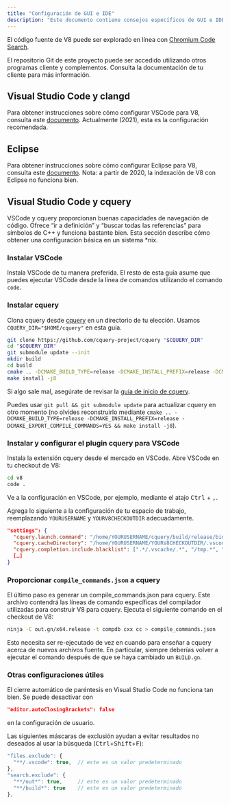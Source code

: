 ```yaml
---
title: "Configuración de GUI e IDE"
description: "Este documento contiene consejos específicos de GUI e IDE para trabajar en la base de código de V8."
---
```

El código fuente de V8 puede ser explorado en línea con [Chromium Code Search](https://cs.chromium.org/chromium/src/v8/).

El repositorio Git de este proyecto puede ser accedido utilizando otros programas cliente y complementos. Consulta la documentación de tu cliente para más información.

## Visual Studio Code y clangd

Para obtener instrucciones sobre cómo configurar VSCode para V8, consulta este [documento](https://docs.google.com/document/d/1BpdCFecUGuJU5wN6xFkHQJEykyVSlGN8B9o3Kz2Oes8/). Actualmente (2021), esta es la configuración recomendada.

## Eclipse

Para obtener instrucciones sobre cómo configurar Eclipse para V8, consulta este [documento](https://docs.google.com/document/d/1q3JkYNJhib3ni9QvNKIY_uarVxeVDiDi6teE5MbVIGQ/). Nota: a partir de 2020, la indexación de V8 con Eclipse no funciona bien.

## Visual Studio Code y cquery

VSCode y cquery proporcionan buenas capacidades de navegación de código. Ofrece “ir a definición” y “buscar todas las referencias” para símbolos de C++ y funciona bastante bien. Esta sección describe cómo obtener una configuración básica en un sistema *nix.

### Instalar VSCode

Instala VSCode de tu manera preferida. El resto de esta guía asume que puedes ejecutar VSCode desde la línea de comandos utilizando el comando `code`.

### Instalar cquery

Clona cquery desde [cquery](https://github.com/cquery-project/cquery) en un directorio de tu elección. Usamos `CQUERY_DIR="$HOME/cquery"` en esta guía.

```bash
git clone https://github.com/cquery-project/cquery "$CQUERY_DIR"
cd "$CQUERY_DIR"
git submodule update --init
mkdir build
cd build
cmake .. -DCMAKE_BUILD_TYPE=release -DCMAKE_INSTALL_PREFIX=release -DCMAKE_EXPORT_COMPILE_COMMANDS=YES
make install -j8
```

Si algo sale mal, asegúrate de revisar la [guía de inicio de cquery](https://github.com/cquery-project/cquery/wiki).

Puedes usar `git pull && git submodule update` para actualizar cquery en otro momento (no olvides reconstruirlo mediante `cmake .. -DCMAKE_BUILD_TYPE=release -DCMAKE_INSTALL_PREFIX=release -DCMAKE_EXPORT_COMPILE_COMMANDS=YES && make install -j8`).

### Instalar y configurar el plugin cquery para VSCode

Instala la extensión cquery desde el mercado en VSCode. Abre VSCode en tu checkout de V8:

```bash
cd v8
code .
```

Ve a la configuración en VSCode, por ejemplo, mediante el atajo <kbd>Ctrl</kbd> + <kbd>,</kbd>.

Agrega lo siguiente a la configuración de tu espacio de trabajo, reemplazando `YOURUSERNAME` y `YOURV8CHECKOUTDIR` adecuadamente.

```json
"settings": {
  "cquery.launch.command": "/home/YOURUSERNAME/cquery/build/release/bin/cquery",
  "cquery.cacheDirectory": "/home/YOURUSERNAME/YOURV8CHECKOUTDIR/.vscode/cquery_cached_index/",
  "cquery.completion.include.blacklist": [".*/.vscache/.*", "/tmp.*", "build/.*"],
  […]
}
```

### Proporcionar `compile_commands.json` a cquery

El último paso es generar un compile_commands.json para cquery. Este archivo contendrá las líneas de comando específicas del compilador utilizadas para construir V8 para cquery. Ejecuta el siguiente comando en el checkout de V8:

```bash
ninja -C out.gn/x64.release -t compdb cxx cc > compile_commands.json
```

Esto necesita ser re-ejecutado de vez en cuando para enseñar a cquery acerca de nuevos archivos fuente. En particular, siempre deberías volver a ejecutar el comando después de que se haya cambiado un `BUILD.gn`.

### Otras configuraciones útiles

El cierre automático de paréntesis en Visual Studio Code no funciona tan bien. Se puede desactivar con

```json
"editor.autoClosingBrackets": false
```

en la configuración de usuario.

Las siguientes máscaras de exclusión ayudan a evitar resultados no deseados al usar la búsqueda (<kbd>Ctrl</kbd>+<kbd>Shift</kbd>+<kbd>F</kbd>):

```js
"files.exclude": {
  "**/.vscode": true,  // este es un valor predeterminado
},
"search.exclude": {
  "**/out*": true,     // este es un valor predeterminado
  "**/build*": true    // este es un valor predeterminado
},
```
